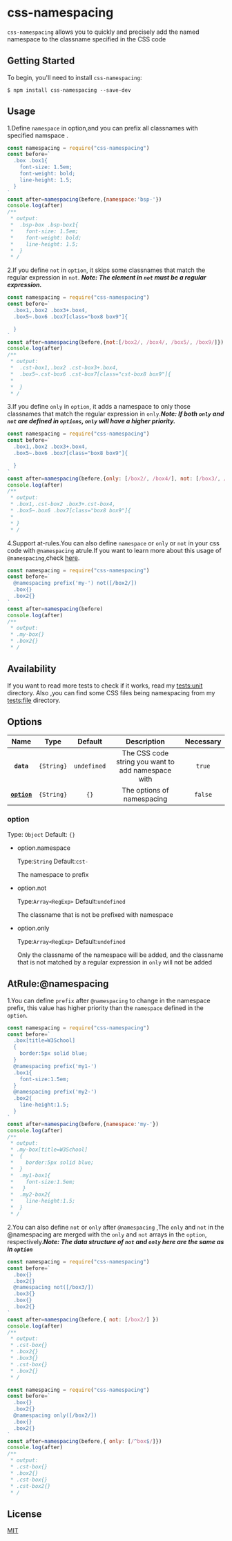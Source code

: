 # css-namespacing

`css-namespacing` allows you to quickly and precisely add the named namespace to the classname specified in the CSS code

## Getting Started

To begin, you'll need to install `css-namespacing`:

```console
$ npm install css-namespacing --save-dev
```

## Usage

1.Define `namespace` in option,and you can prefix all classnames with specified namspace .

```javascript
const namespacing = require("css-namespacing")
const before=`
  .box .box1{
    font-size: 1.5em;
    font-weight: bold;
    line-height: 1.5;
  }
`
const after=namespacing(before,{namespace:'bsp-'})
console.log(after)
/**
 * output:
 *  .bsp-box .bsp-box1{
 *    font-size: 1.5em;
 *    font-weight: bold;
 *    line-height: 1.5;
 *  }
 * /
```

2.If you define `not` in `option`, it skips some classnames that match the regular expression in `not`. ***Note: The element in `not` must be a regular expression.***

```javascript
const namespacing = require("css-namespacing")
const before=`
  .box1,.box2 .box3+.box4,
  .box5~.box6 .box7[class="box8 box9"]{

  }
`
const after=namespacing(before,{not:[/box2/, /box4/, /box5/, /box9/]})
console.log(after)
/**
 * output:
 *  .cst-box1,.box2 .cst-box3+.box4,
 *  .box5~.cst-box6 .cst-box7[class="cst-box8 box9"]{
 *
 *  }
 * /
```

3.If you define `only` in `option`, it adds a namespace to only those classnames that match the regular expression in `only`.***Note: If both `only` and `not` are defined in `options`, `only` will have a higher priority.***

```javascript
const namespacing = require("css-namespacing")
const before=`
  .box1,.box2 .box3+.box4,
  .box5~.box6 .box7[class="box8 box9"]{

  }
`
const after=namespacing(before,{only: [/box2/, /box4/], not: [/box3/, /box4/] })
console.log(after)
/**
 * output:
 * .box1,.cst-box2 .box3+.cst-box4,
 * .box5~.box6 .box7[class="box8 box9"]{
 *
 * }
 * /
```

4.Support at-rules.You can also define `namespace` or `only` or `not` in your css code with `@namespacing` atrule.If you want to learn more about this usage of `@namespacing`,check [here](#AtRule:@namespacing).
```javascript
const namespacing = require("css-namespacing")
const before=`
  @namespacing prefix('my-') not([/box2/])
  .box{}
  .box2{}
`
const after=namespacing(before)
console.log(after)
/**
 * output:
 * .my-box{}
 * .box2{}
 * /
```

## Availability
If you want to read more tests to check if it works, read my [tests:unit](https://github.com/Hitotsubashi/css-namespacing/tree/master/tests/unit) directory.
Also ,you can find some CSS files being namespacing from my [tests:file](https://github.com/Hitotsubashi/css-namespacing/tree/master/tests/file) directory.

## Options
|Name| Type |Default|Description|Necessary|
|:---:|:-----: | :---: | :------: |:---:|
|**`data`**|`{String}`|`undefined`| The CSS code string you want to add namespace with  |`true`|
| **[`option`](#option)** | `{String}` |    `{}`   | The options of namespacing  |`false`|

### option
Type: `Object` Default: `{}`


- option.namespace

  Type:`String` Default:`cst-`

  The namespace to prefix

- option.not

  Type:`Array<RegExp>` Default:`undefined`

  The classname that is not be prefixed with namespace

- option.only

  Type:`Array<RegExp>` Default:`undefined`

  Only the classname of the namespace will be added, and the classname that is not matched by a regular expression in `only` will not be added

## AtRule:@namespacing

1.You can define `prefix` after `@namespacing` to change in the namespace prefix, this value has higher priority than the `namespace` defined in the `option`.

```javascript
const namespacing = require("css-namespacing")
const before=`
  .box[title=W3School]
  {
    border:5px solid blue;
  }
  @namespacing prefix('my1-')
  .box1{
    font-size:1.5em;
  }
  @namespacing prefix('my2-')
  .box2{
    line-height:1.5;
  }
`
const after=namespacing(before,{namespace:'my-'})
console.log(after)
/**
 * output:
 * .my-box[title=W3School]
 *  {
 *    border:5px solid blue;
 *  }
 *  .my1-box1{
 *    font-size:1.5em;
 *   }
 *  .my2-box2{
 *    line-height:1.5;
 *  }
 * /
```

2.You can also define `not` or `only` after `@namespacing` ,The `only` and `not` in the @namespacing are merged with the `only` and `not` arrays in the `option`, respectively.***Note: The data structure of `not` and `only` here are the same as in `option`***



```javascript
const namespacing = require("css-namespacing")
const before=`
  .box{}
  .box2{}
  @namespacing not([/box3/])
  .box3{}
  .box{}
  .box2{}
`
const after=namespacing(before,{ not: [/box2/] })
console.log(after)
/**
 * output:
 * .cst-box{}
 * .box2{}
 * .box3{}
 * .cst-box{}
 * .box2{}
 * /
```

```javascript
const namespacing = require("css-namespacing")
const before=`
  .box{}
  .box2{}
  @namespacing only([/box2/])
  .box{}
  .box2{}
`
const after=namespacing(before,{ only: [/^box$/]})
console.log(after)
/**
 * output:
 * .cst-box{}
 * .box2{}
 * .cst-box{}
 * .cst-box2{}
 * /
```
## License

[MIT](./LICENSE)